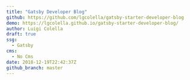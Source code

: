 ```yaml
---
title: "Gatsby Developer Blog"
github: https://github.com/lgcolella/gatsby-starter-developer-blog
demo: https://lgcolella.github.io/gatsby-starter-developer-blog/
author: Luigi Colella
draft: true
ssg:
  - Gatsby
cms:
  - No Cms
date: 2018-12-19T22:42:37Z
github_branch: master
---
```

